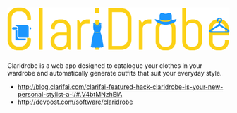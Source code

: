 # ![claridrobe](./client/assets/images/logo.png)


Claridrobe is a web app designed to catalogue your clothes in your wardrobe and automatically generate outfits that suit your everyday style.

* http://blog.clarifai.com/clarifai-featured-hack-claridrobe-is-your-new-personal-stylist-a-i/#.V4btMNzhEiA
* http://devpost.com/software/claridrobe

